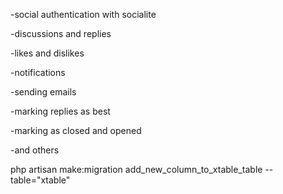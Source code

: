 -social authentication with socialite

-discussions and replies

-likes and dislikes

-notifications

-sending emails

-marking replies as best

-marking as closed and opened

-and others

php artisan make:migration add_new_column_to_xtable_table --table="xtable"